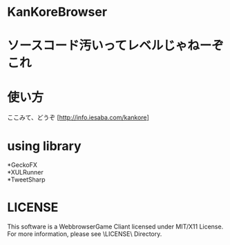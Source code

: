 KanKoreBrowser
==============
ソースコード汚いってレベルじゃねーぞこれ
========================================

使い方
======
ここみて、どうぞ [http://info.iesaba.com/kankore]

using library
=============
*GeckoFX  
*XULRunner  
*TweetSharp

LICENSE
=======
This software is a WebbrowserGame Cliant licensed under MIT/X11 License.  
For more information, please see \LICENSE\ Directory.
